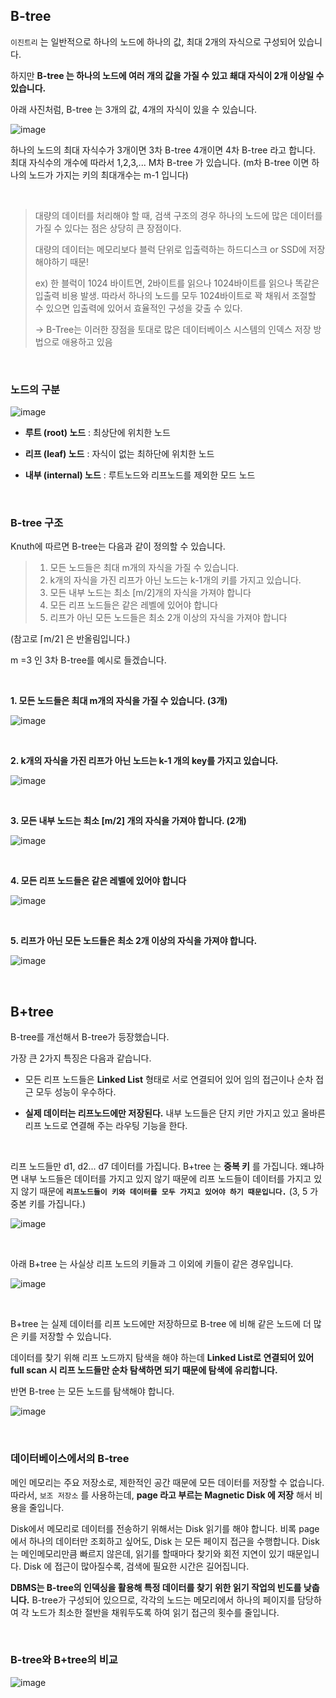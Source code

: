 ## B-tree

`이진트리` 는 일반적으로 하나의 노드에 하나의 값, 최대 2개의 자식으로 구성되어 있습니다.

하지만 **B-tree 는 하나의 노드에 여러 개의 값을 가질 수 있고 쵀대 자식이 2개 이상일 수 있습니다.**

아래 사진처럼, B-tree 는 3개의 값, 4개의 자식이 있을 수 있습니다.

![image](https://github.com/lielocks/WIL/assets/107406265/da513b5c-254f-4cdf-a753-aed06c1df3a7)

하나의 노드의 최대 자식수가 3개이면 3차 B-tree 4개이면 4차 B-tree 라고 합니다.
최대 자식수의 개수에 따라서 1,2,3,... M차 B-tree 가 있습니다.
(m차 B-tree 이면 하나의 노드가 가지는 키의 최대개수는 m-1 입니다)

<br>

> 대량의 데이터를 처리해야 할 때, 검색 구조의 경우 하나의 노드에 많은 데이터를 가질 수 있다는 점은 상당히 큰 장점이다.
>
> 대량의 데이터는 메모리보다 블럭 단위로 입출력하는 하드디스크 or SSD에 저장해야하기 때문!
>
> ex) 한 블럭이 1024 바이트면, 2바이트를 읽으나 1024바이트를 읽으나 똑같은 입출력 비용 발생. 따라서 하나의 노드를 모두 1024바이트로 꽉 채워서 조절할 수 있으면 입출력에 있어서 효율적인 구성을 갖출 수 있다.
>
> → B-Tree는 이러한 장점을 토대로 많은 데이터베이스 시스템의 인덱스 저장 방법으로 애용하고 있음

<br>

### 노드의 구분

![image](https://github.com/lielocks/WIL/assets/107406265/b7d84e1b-745f-4132-b4e0-9befdee80dc4)

+ **루트 (root) 노드** : 최상단에 위치한 노드

+ **리프 (leaf) 노드** : 자식이 없는 최하단에 위치한 노드

+ **내부 (internal) 노드** : 루트노드와 리프노드를 제외한 모드 노드

<br>

### B-tree 구조

Knuth에 따르면 B-tree는 다음과 같이 정의할 수 있습니다.
 

> 1. 모든 노드들은 최대 m개의 자식을 가질 수 있습니다.
> 2. k개의 자식을 가진 리프가 아닌 노드는 k-1개의 키를 가지고 있습니다.
> 3. 모든 내부 노드는 최소 [m/2]개의 자식을 가져야 합니다
> 4. 모든 리프 노드들은 같은 레벨에 있어야 합니다
> 5. 리프가 아닌 모든 노드들은 최소 2개 이상의 자식을 가져야 합니다
 
(참고로 ⌈m/2⌉ 은 반올림입니다.)

m =3 인 3차 B-tree를 예시로 들겠습니다.

<br>

**1. 모든 노드들은 최대 m개의 자식을 가질 수 있습니다. (3개)**

![image](https://github.com/lielocks/WIL/assets/107406265/b377c2f1-f4cc-42fa-bb77-4ce7ef70acac)

<br>

**2. k개의 자식을 가진 리프가 아닌 노드는 k-1 개의 key를 가지고 있습니다.**

![image](https://github.com/lielocks/WIL/assets/107406265/5da49023-2205-496f-b993-39031dfe334f)

<br>

**3. 모든 내부 노드는 최소 [m/2] 개의 자식을 가져야 합니다. (2개)**

![image](https://github.com/lielocks/WIL/assets/107406265/4da351e8-863e-44c3-b896-9b1e248e5bec)

<br>

**4. 모든 리프 노드들은 같은 레벨에 있어야 합니다**

![image](https://github.com/lielocks/WIL/assets/107406265/ada6fa3c-d515-423c-b907-154ab2bedde7)

<br>

**5. 리프가 아닌 모든 노드들은 최소 2개 이상의 자식을 가져야 합니다.**

![image](https://github.com/lielocks/WIL/assets/107406265/ef3789c6-13e7-4b80-b6ec-57bfd8eac054)

<br>

## B+tree
B-tree를 개선해서 B-tree가 등장했습니다. 


가장 큰 2가지 특징은 다음과 같습니다.

+ 모든 리프 노드들은 **Linked List** 형태로 서로 연결되어 있어 임의 접근이나 순차 접근 모두 성능이 우수하다.

+ **실제 데이터는 리프노드에만 저장된다.** 내부 노드들은 단지 키만 가지고 있고 올바른 리프 노드로 연결해 주는 라우팅 기능을 한다.

<br>

리프 노드들만 d1, d2... d7 데이터를 가집니다. B+tree 는 **중복 키** 를 가집니다. 
왜냐하면 내부 노드들은 데이터를 가지고 있지 않기 때문에 리프 노드들이 데이터를 가지고 있지 않기 때문에 **`리프노드들이 키와 데이터를 모두 가지고 있어야 하기 때문입니다.`**
(3, 5 가 중본 키를 가집니다.)

![image](https://github.com/lielocks/WIL/assets/107406265/ab4f1a24-8735-43cc-a8cb-d5dacce5f998)

<br>

아래 B+tree 는 사실상 리프 노드의 키들과 그 이외에 키들이 같은 경우입니다.

![image](https://github.com/lielocks/WIL/assets/107406265/a448f799-eb1d-4117-8427-fc1ba61ea95f)

<br>

B+tree 는 실제 데이터를 리프 노드에만 저장하므로 B-tree 에 비해 같은 노드에 더 많은 키를 저장할 수 있습니다.

데이터를 찾기 위해 리프 노드까지 탐색을 해야 하는데 **Linked List로 연결되어 있어 full scan 시 리프 노드들만 순차 탐색하면 되기 때문에 탐색에 유리합니다.**

반면 B-tree 는 모든 노드를 탐색해야 합니다.

![image](https://github.com/lielocks/WIL/assets/107406265/484a9b0d-d6af-41d5-9692-2b08ec52e1e9)

<br>

### 데이터베이스에서의 B-tree

메인 메모리는 주요 저장소로, 제한적인 공간 때문에 모든 데이터를 저장할 수 없습니다.
따라서, `보조 저장소` 를 사용하는데, **page 라고 부르는 Magnetic Disk 에 저장** 해서 비용을 줄입니다.

Disk에서 메모리로 데이터를 전송하기 위해서는 Disk 읽기를 해야 합니다.
비록 page 에서 하나의 데이터만 조회하고 싶어도, Disk 는 모든 페이지 접근을 수행합니다.
Disk 는 메인메모리만큼 빠르지 않은데, 읽기를 할때마다 찾기와 회전 지연이 있기 때문입니다.
Disk 에 접근이 많아질수록, 검색에 필요한 시간은 길어집니다.


**DBMS는 B-tree의 인덱싱을 활용해 특정 데이터를 찾기 위한 읽기 작업의 빈도를 낮춥니다.** 
B-tree가 구성되어 있으므로, 각각의 노드는 메모리에서 하나의 페이지를 담당하여 각 노드가 최소한 절반을 채워두도록 하여 읽기 접근의 횟수를 줄입니다.

<br>

### B-tree와 B+tree의 비교

![image](https://github.com/lielocks/WIL/assets/107406265/5077d0c5-496f-4c1d-8fba-6541da5ad074)

